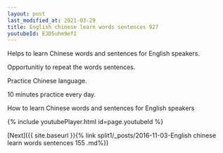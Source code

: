 ```yaml
---
layout: post
last_modified_at: 2021-03-29
title: English chinese learn words sentences 927 
youtubeId: EJD5uhm9efI
---
```

 
 
Helps to learn Chinese words and sentences for English speakers.

Opportunitiy to repeat the words sentences. 

Practice Chinese language. 
 
10 minutes practice every day. 
 
How to learn Chinese words and sentences for English speakers 
 
{% include youtubePlayer.html id=page.youtubeId %}
 
 
[Next]({{ site.baseurl }}{% link  split1/_posts/2016-11-03-English chinese learn words sentences 155 .md%})
 
